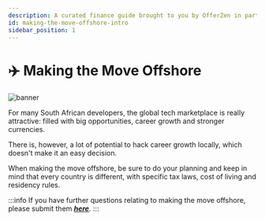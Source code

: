 ```yaml
---
description: A curated finance guide brought to you by OfferZen in partnership with Investec.
id: making-the-move-offshore-intro
sidebar_position: 1
---
```


# ✈️ Making the Move Offshore
![banner](pathname:///img/assets/offshore.png)

For many South African developers, the global tech marketplace is really attractive: filled with big opportunities, career growth and stronger currencies.&#x20;

There is, however, a lot of potential to hack career growth locally, which doesn't make it an easy decision.

When making the move offshore, be sure to do your planning and keep in mind that every country is different, with specific tax laws, cost of living and residency rules.&#x20;

:::info
If you have further questions relating to making the move offshore, please submit them [_**here**_](https://8malmkzgvs8.typeform.com/to/oLVWxa8r)_._
:::
